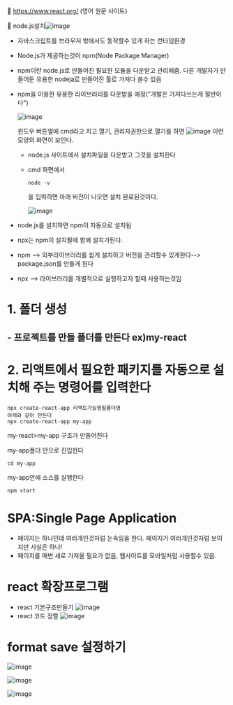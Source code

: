 🔎 https://www.react.org/ (영어 원문 사이트)

 🔨 node.js설치![image](https://github.com/gogoringhye/react/assets/145514996/cd98f3d8-adb4-489f-9968-16dcfb9076a2)  

 
* 자바스크립트를 브라우저 밖에서도 동작할수 있게 하는 런타임환경
* Node.js가 제공하는것이 npm(Node Package Manager)
* npm이란 node.js로 만들어진 필요한 모듈을 다운받고 관리해줌. 다른 개발자가 만들어둔 유용한 nodeja로 만들어진 툴로 가져다 쓸수 있음
* npm을 이용한 유용한 라이브러리를 다운받을 예정("개발은 가져다쓰는게 절반이다")

  ![image](https://github.com/understanding963852/604react/assets/60366769/e8f45131-bb94-4251-8aa4-11b8388f6358)

  윈도우 버튼옆에 cmd라고 치고 열기, 관리자권한으로 열기를 하면
  ![image](https://github.com/understanding963852/604react/assets/60366769/94b93331-211c-4e18-8354-ecd9f5fe9a55)
  이런 모양의 화면이 보인다.

  * node.js 사이트에서 설치파일을 다운받고 그것을 설치한다
  * cmd 화면에서
    
    ```
    node -v
    ```
    을 입력하면 아래 버전이 나오면 설치 완료된것이다.
    
    ![image](https://github.com/understanding963852/604react/assets/60366769/91059008-7c29-4dfa-b3ab-e80e38c04a12)

* node.js를 설치하면 npm이 자동으로 설치됨
* npx는 npm이 설치될때 함께 설치가된다.
* npm --> 외부라이브러리를 쉽게 설치하고 버전을 관리할수 있게한다--> package.json를 만들게 된다
* npx --> 라이브러리를 개별적으로 실행하고자 할때 사용하는것임

# 1. 폴더 생성
## - 프로젝트를 만들 폴더를 만든다 ex)my-react
# 2. 리액트에서 필요한 패키지를 자동으로 설치해 주는 명령어를 입력한다
```
npx create-react-app 리액트가실행될폴더명
아래와 같이 만든다
npx create-react-app my-app
```
my-react>my-app  구조가 만들어진다

my-app폴더 안으로 진입한다

```
cd my-app
```
my-app안에 소스를 실행한다

```
npm start
```

# SPA:Single Page Application
  - 페이지는 하나인데 여러개인것처럼 눈속임을 한다. 페이지가 여러개인것처럼 보이지만 사실은 하나!
  - 페이지를 매번 새로 가져올 필요가 없음, 웹사이트를 모바일처럼 사용할수 있음.


# react 확장프로그램
- react 기본구조만들기
![image](https://github.com/understanding963852/604react/assets/60366769/6ec3129f-eab7-44cf-82b4-a19907dec189)
- react 코드 정렬
![image](https://github.com/understanding963852/604react/assets/60366769/00e4ed7d-a620-4da0-bb9d-e18442600819)

# format save 설정하기


![image](https://github.com/understanding963852/604react/assets/60366769/4d4873b2-6a21-404f-a877-db35d12d7628)


![image](https://github.com/understanding963852/604react/assets/60366769/05c4763c-9bdc-4d90-a70d-085b7b6d37b4)


![image](https://github.com/understanding963852/604react/assets/60366769/fd52c02f-e6d8-4ca7-8f93-3f2bbeb38494)






